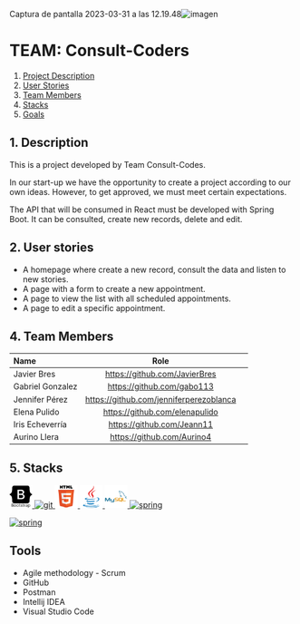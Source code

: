 <a name="Project: DESIGN YOUR PROJECT"></a>
Captura de pantalla 2023-03-31 a las 12.19.48<img width="1579" alt="imagen" src="https://user-images.githubusercontent.com/119506074/229094798-5cdbb05b-b277-4e42-90ed-53dc77735ea0.png">


# TEAM: Consult-Coders

1. [Project Description](#projectdescription)
2. [User Stories](#userstories)
3. [Team Members](#teammembers)
4. [Stacks](#stacks)
5. [Goals](#goals)

## 1. Description
This is a project developed by Team Consult-Codes.

In our start-up we have the opportunity to create a project according to our own ideas. However, to get approved, we must meet certain expectations.

The API that will be consumed in React must be developed with Spring Boot. It can be consulted, create new records, delete and edit.


## 2. User stories
<ul>
<li>A homepage where  create a new record, consult the data and listen to new stories.</li>  
<li>A page with a form to create a new appointment.</li>
<li>A page to view the list with all scheduled appointments.</li>
<li>A page to edit a specific appointment.</li>
</ul>


## 4. Team Members
| Name | Role | |
| :--- | :---: | :---: |
| Javier Bres | https://github.com/JavierBres |
| Gabriel Gonzalez | https://github.com/gabo113 |
| Jennifer Pérez | https://github.com/jenniferperezoblanca |
| Elena Pulido | https://github.com/elenapulido |
| Iris Echeverría | https://github.com/Jeann11 |
| Aurino Llera | https://github.com/Aurino4 |

## 5. Stacks
<a href="https://getbootstrap.com" target="_blank" rel="noreferrer"> <img src="https://raw.githubusercontent.com/devicons/devicon/master/icons/bootstrap/bootstrap-plain-wordmark.svg" alt="bootstrap" width="40" height="40"/> </a>
<a href="https://git-scm.com/" target="_blank" rel="noreferrer"> <img src="https://www.vectorlogo.zone/logos/git-scm/git-scm-icon.svg" alt="git" width="40" height="40"/> </a> 
<a href="https://www.w3.org/html/" target="_blank" rel="noreferrer"> <img src="https://raw.githubusercontent.com/devicons/devicon/master/icons/html5/html5-original-wordmark.svg" alt="html5" width="40" height="40"/> </a>
<a href="https://www.java.com" target="_blank" rel="noreferrer"> <img src="https://raw.githubusercontent.com/devicons/devicon/master/icons/java/java-original.svg" alt="java" width="40" height="40"/> </a>
<a href="https://www.mysql.com/" target="_blank" rel="noreferrer"> <img src="https://raw.githubusercontent.com/devicons/devicon/master/icons/mysql/mysql-original-wordmark.svg" alt="mysql" width="40" height="40"/> </a> 
<a href="https://spring.io/" target="_blank" rel="noreferrer"> <img src="https://www.vectorlogo.zone/logos/springio/springio-icon.svg" alt="spring" width="40" height="40"/> </a>

<a href="https://es.reactjs.org" target="_blank" rel="noreferrer"> <img src="https://www.vectorlogo.zone/logos/reactjs/reactjs-icon.svg" alt="spring" width="40" height="40"/> </a>




## Tools

<ul>
<li>Agile methodology - Scrum </li>
<li>GitHub </li>
<li>Postman </li>
<li>Intellij IDEA </li>
<li>Visual Studio Code</li>
</ul>
